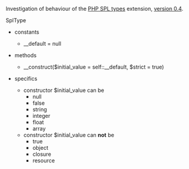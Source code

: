 Investigation of behaviour of the [PHP SPL types](http://php.net/manual/en/book.spl-types.php) extension, [version 0.4](http://pecl.php.net/package-changelog.php?package=SPL_Types&release=0.4.0).

SplType

- constants
    - \_\_default = null
- methods
    - \_\_construct($initial_value = self::\_\_default, $strict = true)
    
- specifics
    - constructor $initial_value can be
        - null
        - false
        - string
        - integer
        - float
        - array
    - constructor $initial_value can **not** be
        - true
        - object
        - closure
        - resource
